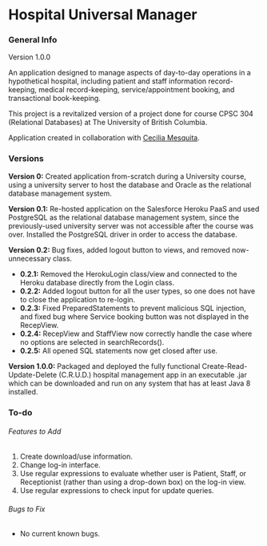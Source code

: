 # Hospital Universal Manager

### General Info
Version 1.0.0

An application designed to manage aspects of day-to-day operations in a hypothetical hospital, including patient and 
staff information record-keeping, medical record-keeping, service/appointment booking, and transactional book-keeping.

This project is a revitalized version of a project done for course CPSC 304 (Relational Databases) at The University 
of British Columbia. 

Application created in collaboration with [Cecilia Mesquita](https://github.com/ceci96p). 

### Versions
**Version 0:** Created application from-scratch during a University course, using a university server to host the 
database and Oracle as the relational database management system. 

**Version 0.1:** Re-hosted application on the Salesforce Heroku PaaS and used PostgreSQL as the relational database 
management system, since the previously-used university server was not accessible after the course was over. Installed 
the PostgreSQL driver in order to access the database. 

**Version 0.2:**  Bug fixes, added logout button to views, and removed now-unnecessary class. 
* **0.2.1:** Removed the HerokuLogin class/view and connected to the Heroku database directly from the Login class. 
* **0.2.2:** Added logout button for all the user types, so one does not have to close the application to re-login.
* **0.2.3:** Fixed PreparedStatements to prevent malicious SQL injection, and fixed bug where Service booking button 
was not displayed in the RecepView. 
* **0.2.4:** RecepView and StaffView now correctly handle the case where no options are selected in searchRecords(). 
* **0.2.5:** All opened SQL statements now get closed after use. 

**Version 1.0.0:** Packaged and deployed the fully functional Create-Read-Update-Delete (C.R.U.D.) hospital management 
app in an executable .jar which can be downloaded and run on any system that has at least Java 8 installed. 

### To-do
###### Features to Add
1. Create download/use information. 
2. Change log-in interface. 
3. Use regular expressions to evaluate whether user is Patient, Staff, or Receptionist (rather than 
using a drop-down box) on the log-in view. 
4. Use regular expressions to check input for update queries. 

###### Bugs to Fix
* No current known bugs.
